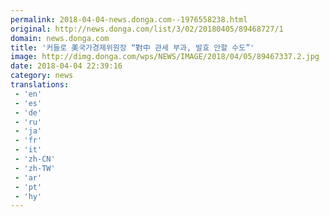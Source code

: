 ```yaml
---
permalink: 2018-04-04-news.donga.com--1976558238.html
original: http://news.donga.com/list/3/02/20180405/89468727/1
domain: news.donga.com
title: '커들로 美국가경제위원장 “對中 관세 부과, 발효 안할 수도”'
image: http://dimg.donga.com/wps/NEWS/IMAGE/2018/04/05/89467337.2.jpg
date: 2018-04-04 22:39:16
category: news
translations: 
 - 'en'
 - 'es'
 - 'de'
 - 'ru'
 - 'ja'
 - 'fr'
 - 'it'
 - 'zh-CN'
 - 'zh-TW'
 - 'ar'
 - 'pt'
 - 'hy'
---
```


